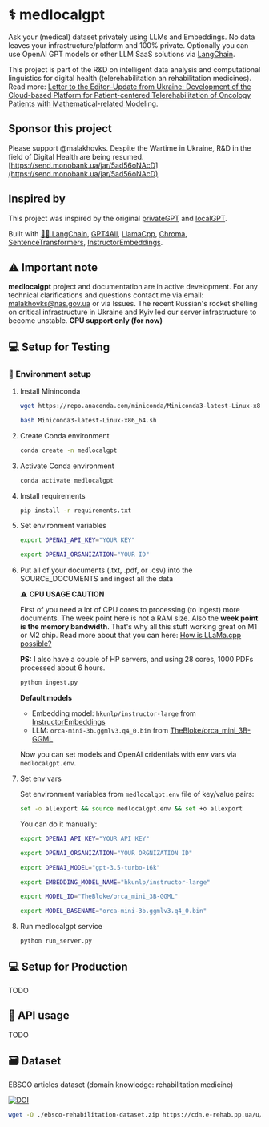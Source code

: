 # ⚕️ medlocalgpt

Ask your (medical) dataset privately using LLMs and Embeddings. No data leaves your infrastructure/platform and 100% private.
Optionally you can use OpenAI GPT models or other LLM SaaS solutions via [LangChain](https://github.com/hwchase17/langchain).

This project is part of the R&D on intelligent data analysis and computational linguistics for digital health (telerehabilitation an rehabilitation medicines). Read more: [Letter to the Editor–Update from Ukraine: Development of the Cloud-based Platform for Patient-centered Telerehabilitation of Oncology Patients with Mathematical-related Modeling](https://doi.org/10.5195/ijt.2023.6562).

## Sponsor this project

Please support @malakhovks. Despite the Wartime in Ukraine, R&D in the field of Digital Health are being resumed.
[https://send.monobank.ua/jar/5ad56oNAcD](https://send.monobank.ua/jar/5ad56oNAcD)

## Inspired by

This project was inspired by the original [privateGPT](https://github.com/imartinez/privateGPT) and [localGPT](https://github.com/PromtEngineer/localGPT).

Built with [🦜️🔗 LangChain](https://github.com/hwchase17/langchain), [GPT4All](https://github.com/nomic-ai/gpt4all), [LlamaCpp](https://github.com/ggerganov/llama.cpp), [Chroma](https://www.trychroma.com/), [SentenceTransformers](https://www.sbert.net/), [InstructorEmbeddings](https://instructor-embedding.github.io/).

## ⚠️ Important note

**medlocalgpt** project and documentation are in active development. For any technical clarifications and questions contact me via email: [malakhovks@nas.gov.ua](mailto:malakhovks@nas.gov.ua) or via Issues. The recent Russian's rocket shelling on critical infrastructure in Ukraine and Kyiv led our server infrastructure to become unstable.
**CPU support only (for now)**

## 💻 Setup for Testing

### 🐍 Environment setup

1. Install Mininconda

    ```bash
    wget https://repo.anaconda.com/miniconda/Miniconda3-latest-Linux-x86_64.sh
    ```

    ```bash
    bash Miniconda3-latest-Linux-x86_64.sh
    ```

2. Create Conda environment

    ```bash
    conda create -n medlocalgpt
    ```

3. Activate Conda environment

    ```bash
    conda activate medlocalgpt
    ```

4. Install requirements

    ```bash
    pip install -r requirements.txt
    ```

5. Set environment variables

    ```bash
    export OPENAI_API_KEY="YOUR KEY"
    ```

    ```bash
    export OPENAI_ORGANIZATION="YOUR ID"
    ```

6. Put all of your documents (.txt, .pdf, or .csv) into the SOURCE_DOCUMENTS and ingest all the data

    ⚠️ **CPU USAGE CAUTION**

    First of you need a lot of CPU cores to processing (to ingest) more documents. The week point here is not a RAM size.
    Also the **week point is the memory bandwidth**. That's why all this stuff working great on M1 or M2 chip.
    Read more about that you can here: [How is LLaMa.cpp possible?](https://finbarr.ca/how-is-llama-cpp-possible/)

    **PS:**  I also have a couple of HP servers, and using 28 cores, 1000 PDFs processed about 6 hours.

    ```bash
    python ingest.py
    ```

    **Default models**

    - Embedding model: `hkunlp/instructor-large` from [InstructorEmbeddings](https://instructor-embedding.github.io/)
    - LLM: `orca-mini-3b.ggmlv3.q4_0.bin` from [TheBloke/orca_mini_3B-GGML](https://huggingface.co/TheBloke/orca_mini_3B-GGML)

    Now you can set models and OpenAI cridentials with env vars via `medlocalgpt.env`.

7. Set env vars

    Set environment variables from `medlocalgpt.env` file of key/value pairs:

    ```bash
    set -o allexport && source medlocalgpt.env && set +o allexport
    ```

    You can do it manually:

    ```bash
    export OPENAI_API_KEY="YOUR API KEY"
    ```

    ```bash
    export OPENAI_ORGANIZATION="YOUR ORGNIZATION ID"
    ```

    ```bash
    export OPENAI_MODEL="gpt-3.5-turbo-16k"
    ```

    ```bash
    export EMBEDDING_MODEL_NAME="hkunlp/instructor-large"
    ```

    ```bash
    export MODEL_ID="TheBloke/orca_mini_3B-GGML"
    ```

    ```bash
    export MODEL_BASENAME="orca-mini-3b.ggmlv3.q4_0.bin"
    ```

8. Run medlocalgpt service

    ```bash
    python run_server.py
    ```

## 💻 Setup for Production

TODO

## 🎈 API usage

TODO

## 🗃️ Dataset

EBSCO articles dataset (domain knowledge: rehabilitation medicine)

[![DOI](https://zenodo.org/badge/DOI/10.5281/zenodo.8185659.svg)](https://doi.org/10.5281/zenodo.8185659)

```bash
wget -O ./ebsco-rehabilitation-dataset.zip https://cdn.e-rehab.pp.ua/u/ebsco-rehabilitation-dataset.zip
```
